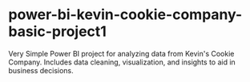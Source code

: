 # power-bi-kevin-cookie-company-basic-project1
Very Simple Power BI project for analyzing data from Kevin's Cookie Company. Includes data cleaning, visualization, and insights to aid in business decisions.
